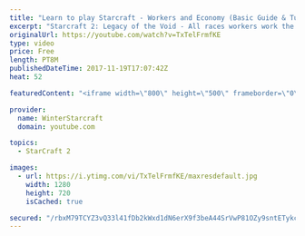 ```yaml
---
title: "Learn to play Starcraft - Workers and Economy (Basic Guide & Tutorial)"
excerpt: "Starcraft 2: Legacy of the Void - All races workers work the same (mule notwithstanding!)  Wiki on mining: http://wiki.teamliquid.net/starcraft2/Mining_Minerals"
originalUrl: https://youtube.com/watch?v=TxTelFrmfKE
type: video
price: Free
length: PT8M
publishedDateTime: 2017-11-19T17:07:42Z
heat: 52

featuredContent: "<iframe width=\"800\" height=\"500\" frameborder=\"0\" src=\"https://www.youtube.com/embed/TxTelFrmfKE\" allow=\"accelerometer; autoplay; encrypted-media; gyroscope; picture-in-picture\" allowfullscreen></iframe>"

provider:
  name: WinterStarcraft
  domain: youtube.com

topics:
  - StarCraft 2

images:
  - url: https://i.ytimg.com/vi/TxTelFrmfKE/maxresdefault.jpg
    width: 1280
    height: 720
    isCached: true

secured: "/rbxM79TCYZ3vQ33l41fDb2kWxd1dN6erX9f3beA44SrVwP81OZy9sntETykcDTvVoBYWDzOhIT4L/WusqZs0phz/Ft1jPKu0tP8cYpJ9XEHRJxEbqSSo6EPMhuupvDsSf0UcbEON21BTPxL5dknbEYNOlEa+vMnvofMpcu00mHW5qdy7JNZC9zA/hSFfTz5Malt9R0odDLSptBpaZ/8t+Z1WfBKTfOcPYe9jW0OTW+Fk/B13RbCUyvI9BUMch2BlMDn2MN/bWAse+z1/vAn0Db88k7fnntta06mTd8Wt76EG7Z04l8rFlmT4xpQH46K+4IWH5Q5vAip3PqnyIzpiHxNyhaHrVhXuoD94py3qzcm2hQJuxvkotlqVy17HrZaGUJ71yfY+e+34D3PI/L3DQmMkgVfTeP8DOJgqJ7NjuU=;kmt0WLRwPqyvophIEG1L0g=="
---
```


